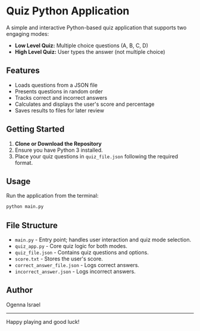# Quiz Python Application

A simple and interactive Python-based quiz application that supports two engaging modes:

- **Low Level Quiz:** Multiple choice questions (A, B, C, D)
- **High Level Quiz:** User types the answer (not multiple choice)

## Features

- Loads questions from a JSON file
- Presents questions in random order
- Tracks correct and incorrect answers
- Calculates and displays the user's score and percentage
- Saves results to files for later review

## Getting Started

1. **Clone or Download the Repository**
2. Ensure you have Python 3 installed.
3. Place your quiz questions in `quiz_file.json` following the required format.

## Usage

Run the application from the terminal:

```sh
python main.py
```

## File Structure

- `main.py` - Entry point; handles user interaction and quiz mode selection.
- `quiz_app.py` - Core quiz logic for both modes.
- `quiz_file.json` - Contains quiz questions and options.
- `score.txt` - Stores the user's score.
- `correct_answer_file.json` - Logs correct answers.
- `incorrect_answer.json` - Logs incorrect answers.

## Author

Ogenna Israel

---

Happy playing and good luck!